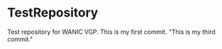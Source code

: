 # TestRepository
Test repository for WANIC VGP.
This is my first commit.
"This is my third commit."
